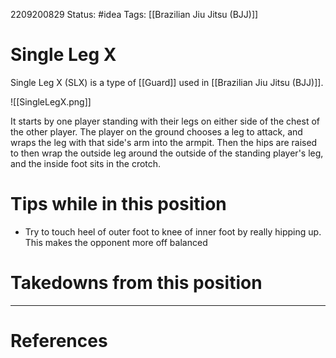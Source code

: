 2209200829
Status: #idea
Tags: [[Brazilian Jiu Jitsu (BJJ)]]

# Single Leg X

Single Leg X (SLX) is a type of [[Guard]] used in [[Brazilian Jiu Jitsu (BJJ)]]. 

![[SingleLegX.png]]

It starts by one player standing with their legs on either side of the chest of the other player. The player on the ground chooses a leg to attack, and wraps the leg with that side's arm into the armpit. Then the hips are raised to then wrap the outside leg around the outside of the standing player's leg, and the inside foot sits in the crotch.

# Tips while in this position
* Try to touch heel of outer foot to knee of inner foot by really hipping up. This makes the opponent more off balanced

# Takedowns from this position


---
# References